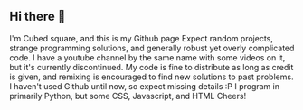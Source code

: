 ## Hi there 👋
I'm Cubed square, and this is my Github page
Expect random projects, strange programming solutions, and generally robust yet overly complicated code.
I have a youtube channel by the same name with some videos on it, but it's currently discontinued.
My code is fine to distribute as long as credit is given, and remixing is encouraged to find new solutions to past problems.
I haven't used Github until now, so expect missing details :P
I program in primarily Python, but some CSS, Javascript, and HTML
Cheers!
